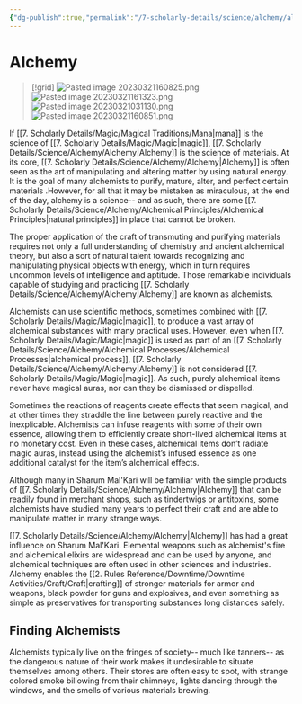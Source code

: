 ```yaml
---
{"dg-publish":true,"permalink":"/7-scholarly-details/science/alchemy/alchemy/","noteIcon":""}
---
```


# Alchemy

>[!grid]
>![Pasted image 20230321160825.png](/img/user/x.%20Assets/Attachments/Pasted%20image%2020230321160825.png)
>![Pasted image 20230321161323.png](/img/user/x.%20Assets/Attachments/Pasted%20image%2020230321161323.png)
>![Pasted image 20230321031130.png](/img/user/x.%20Assets/Attachments/Pasted%20image%2020230321031130.png)
>![Pasted image 20230321160851.png](/img/user/x.%20Assets/Attachments/Pasted%20image%2020230321160851.png)

If [[7. Scholarly Details/Magic/Magical Traditions/Mana\|mana]] is the science of [[7. Scholarly Details/Magic/Magic\|magic]], [[7. Scholarly Details/Science/Alchemy/Alchemy\|Alchemy]] is the science of materials. At its core, [[7. Scholarly Details/Science/Alchemy/Alchemy\|Alchemy]] is often seen as the art of manipulating and altering matter by using natural energy. It is the goal of many alchemists to purify, mature, alter, and perfect certain materials .However, for all that it may be mistaken as miraculous, at the end of the day, alchemy is a science-- and as such, there are some [[7. Scholarly Details/Science/Alchemy/Alchemical Principles/Alchemical Principles\|natural principles]] in place that cannot be broken.

The proper application of the craft of transmuting and purifying materials requires not only a full understanding of chemistry and ancient alchemical theory, but also a sort of natural talent towards recognizing and manipulating physical objects with energy, which in turn requires uncommon levels of intelligence and aptitude. Those remarkable individuals capable of studying and practicing [[7. Scholarly Details/Science/Alchemy/Alchemy\|Alchemy]] are known as alchemists. 

Alchemists can use scientific methods, sometimes combined with [[7. Scholarly Details/Magic/Magic\|magic]], to produce a vast array of alchemical substances with many practical uses. However, even when [[7. Scholarly Details/Magic/Magic\|magic]] is used as part of an [[7. Scholarly Details/Science/Alchemy/Alchemical Processes/Alchemical Processes\|alchemical process]], [[7. Scholarly Details/Science/Alchemy/Alchemy\|Alchemy]] is not considered [[7. Scholarly Details/Magic/Magic\|magic]]. As such, purely alchemical items never have magical auras, nor can they be dismissed or dispelled.

Sometimes the reactions of reagents create effects that seem magical, and at other times they straddle the line between purely reactive and the inexplicable. Alchemists can infuse reagents with some of their own essence, allowing them to efficiently create short-lived alchemical items at no monetary cost. Even in these cases, alchemical items don’t radiate magic auras, instead using the alchemist’s infused essence as one additional catalyst for the item’s alchemical effects.

Although many in Sharum Mal'Kari will be familiar with the simple products of [[7. Scholarly Details/Science/Alchemy/Alchemy\|Alchemy]] that can be readily found in merchant shops, such as tindertwigs or antitoxins, some alchemists have studied many years to perfect their craft and are able to manipulate matter in many strange ways. 

[[7. Scholarly Details/Science/Alchemy/Alchemy\|Alchemy]] has had a great influence on Sharum Mal'Kari. Elemental weapons such as alchemist's fire and alchemical elixirs are widespread and can be used by anyone, and alchemical techniques are often used in other sciences and industries. Alchemy enables the [[2. Rules Reference/Downtime/Downtime Activities/Craft/Craft\|crafting]] of stronger materials for armor and weapons, black powder for guns and explosives, and even something as simple as preservatives for transporting substances long distances safely.

## Finding Alchemists

Alchemists typically live on the fringes of society-- much like tanners-- as the dangerous nature of their work makes it undesirable to situate themselves among others. Their stores are often easy to spot, with strange colored smoke billowing from their chimneys, lights dancing through the windows, and the smells of various materials brewing. 
